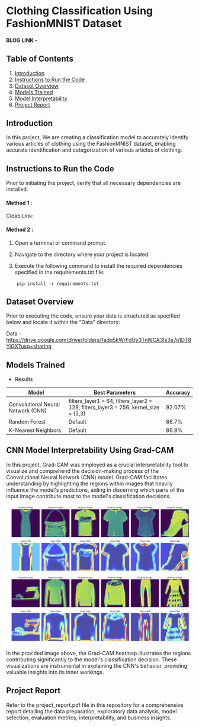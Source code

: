 # Clothing Classification Using FashionMNIST Dataset

#### BLOG LINK - 

## Table of Contents

1. [Introduction](#introduction)
2. [Instructions to Run the Code](#installation)
3. [Dataset Overview](#usage)
4. [Models Trained](#features)
5. [Model Interpretability](#contributing)
6. [Project Report](#license)

## Introduction <a name="introduction"></a>
In this project, We are creating a classification model to accurately identify various articles of clothing using the FashionMNIST dataset, enabling accurate identification and categorization of various articles of clothing.

## Instructions to Run the Code <a name="installation"></a>

Prior to initiating the project, verify that all necessary dependencies are installed.

 #### Method 1 : 

Cloab Link: 
 
  #### Method 2 : 
1. Open a terminal or command prompt.

2. Navigate to the directory where your project is located.

3. Execute the following command to install the required dependencies specified in the requirements.txt file:

```
    pip install -r requirements.txt
```

## Dataset Overview <a name="usage"></a>

Prior to executing the code, ensure your data is structured as specified below and locate it within the "Data" directory:

Data - https://drive.google.com/drive/folders/1adq5kWrFdUy3TnWCA3Is3e7n1DT8YiGX?usp=sharing

## Models Trained  <a name="features"></a>

- Results 


| Model                 | Best Parameters                           | Accuracy |
|-----------------------|-------------------------------------------|----------|
| Convolutional Neural Network (CNN) | filters_layer1 = 64, filters_layer2 = 128, filters_layer3 = 256, kernel_size = (3,3)  | 92.07%   |
| Random Forest         | Default        | 86.7%   |
| K-Nearest Neighbors   | Default        | 86.9%   |




## CNN Model Interpretability Using Grad-CAM <a name="contributing"></a>

In this project, Grad-CAM was employed as a crucial interpretability tool to visualize and comprehend the decision-making process of the Convolutional Neural Network (CNN) model. Grad-CAM facilitates understanding by highlighting the regions within images that heavily influence the model's predictions, aiding in discerning which parts of the input image contribute most to the model's classification decisions.

![Alt Text](Images/img1.png)
![Alt Text](Images/img2.png)


In the provided image above, the Grad-CAM heatmap illustrates the regions contributing significantly to the model's classification decision. These visualizations are instrumental in explaining the CNN's behavior, providing valuable insights into its inner workings.


## Project Report <a name="license"></a>

Refer to the project_report.pdf file in this repository for a comprehensive report detailing the data preparation, exploratory data analysis, model selection, evaluation metrics, interpretability, and business insights.


